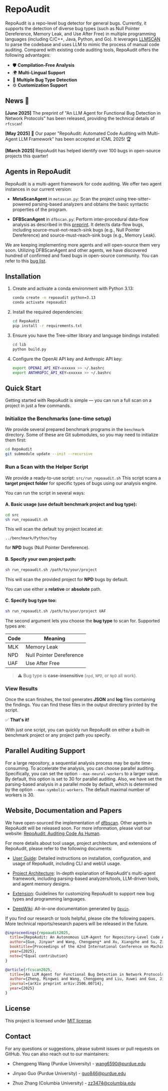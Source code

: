 # RepoAudit

RepoAudit is a repo-level bug detector for general bugs. Currently, it supports the detection of diverse bug types (such as Null Pointer Dereference, Memory Leak, and Use After Free) in multiple programming languages (including C/C++, Java, Python, and Go). It leverages [LLMSCAN](https://github.com/PurCL/LLMSCAN) to parse the codebase and uses LLM to mimic the process of manual code auditing. Compared with existing code auditing tools, RepoAudit offers the following advantages:

- 🛡️ **Compilation-Free Analysis**
- 🌍 **Multi-Lingual Support**
- 🐞 **Multiple Bug Type Detection**
- ⚙️ **Customization Support**

## News 📰

**[June 2025]** The preprint of "An LLM Agent for Functional Bug Detection in Network Protocols" has been released, providing the technical details of `rfcscan`!

**[May 2025]** 🎉 Our paper "RepoAudit: Automated Code Auditing with Multi-Agent LLM Framework" has been accepted at ICML 2025! 🏆

**[March 2025]** RepoAudit has helped identify over 100 bugs in open-source projects this quarter!

## Agents in RepoAudit

RepoAudit is a multi-agent framework for code auditing. We offer two agent instances in our current version:

- **MetaScanAgent** in `metascan.py`: Scan the project using tree-sitter–powered parsing-based analyzers and obtains the basic syntactic properties of the program.

- **DFBScanAgent** in `dfbscan.py`: Perform inter-procedural data-flow analysis as described in this [preprint](https://arxiv.org/abs/2501.18160). It detects data-flow bugs, including source-must-not-reach-sink bugs (e.g., Null Pointer Dereference) and source-must-reach-sink bugs (e.g., Memory Leak).

We are keeping implementing more agents and will open-source them very soon. Utilizing DFBScanAgent and other agents, we have discovered hundred of confirmed and fixed bugs in open-source community. You can refer to this [bug list](https://repoaudit-home.github.io/bugreports.html).

## Installation

1. Create and activate a conda environment with Python 3.13:

   ```sh
   conda create -n repoaudit python=3.13
   conda activate repoaudit
   ```

2. Install the required dependencies:

   ```sh
   cd RepoAudit
   pip install -r requirements.txt
   ```

3. Ensure you have the Tree-sitter library and language bindings installed:

   ```sh
   cd lib
   python build.py
   ```

4. Configure the OpenAI API key and Anthropic API key:

   ```sh
   export OPENAI_API_KEY=xxxxxx >> ~/.bashrc
   export ANTHROPIC_API_KEY=xxxxxx >> ~/.bashrc
   ```

## Quick Start

Getting started with RepoAudit is simple — you can run a full scan on a project in just a few commands.

### Initialize the Benchmarks (one-time setup)

We provide several prepared benchmark programs in the `benchmark` directory. Some of these are Git submodules, so you may need to initialize them first:

```sh
cd RepoAudit
git submodule update --init --recursive
```

### Run a Scan with the Helper Script

We provide a ready-to-use script:
`src/run_repoaudit.sh`
This script scans a **target project folder** for specific types of bugs using our analysis engine.

You can run the script in several ways:

#### A. **Basic usage** (use default benchmark project and bug type):

```sh
cd src
sh run_repoaudit.sh
```

This will scan the default toy project located at:

```
../benchmark/Python/toy
```

for **NPD** bugs (Null Pointer Dereference).

#### B. **Specify your own project path**:

```sh
sh run_repoaudit.sh /path/to/your/project
```

This will scan the provided project for **NPD** bugs by default.

You can use either a **relative** or **absolute** path.

#### C. **Specify bug type too**:

```sh
sh run_repoaudit.sh /path/to/your/project UAF
```

The second argument lets you choose the **bug type** to scan for. Supported types are:

| Code | Meaning                  |
| ---- | ------------------------ |
| MLK  | Memory Leak              |
| NPD  | Null Pointer Dereference |
| UAF  | Use After Free           |

> ⚠️ Bug type is **case-insensitive** (`npd`, `NPD`, or `NpD` all work).


### View Results

Once the scan finishes, the tool generates **JSON** and **log** files containing the findings.
You can find these files in the output directory printed by the script.

✅ **That's it!**

With just one script, you can quickly run RepoAudit on either a built-in benchmark project or any project path you specify.



## Parallel Auditing Support

For a large repository, a sequential analysis process may be quite time-consuming. To accelerate the analysis, you can choose parallel auditing. Specifically, you can set the option `--max-neural-workers` to a larger value. By default, this option is set to 30 for parallel auditing.
Also, we have set the parsing-based analysis in a parallel mode by default, which is determined by the option `--max-symbolic-workers`. The default maximal number of workers is 30.

## Website, Documentation and Papers

We have open-sourced the implementation of [dfbscan](https://github.com/PurCL/RepoAudit). Other agents in RepoAudit will be released soon. For more information, please visit our website: [RepoAudit: Auditing Code As Human](https://repoaudit-home.github.io/).

For more details about tool usage, project architecture, and extensions of RepoAudit, please refer to the following documents:

- [User Guide](https://github.com/PurCL/RepoAudit/wiki/01.-User-Guide): Detailed instructions on installation, configuration, and usage of RepoAudit, including CLI and webUI usage.

- [Project Architecture](https://github.com/PurCL/RepoAudit/wiki/02.-Project-Architecture): In-depth explanation of RepoAudit's multi-agent framework, including parsing-based analyzers/tools, LLM-driven tools, and agent memory designs.

- [Extension](https://github.com/PurCL/RepoAudit/wiki/03.-How-to-Extend): Guidelines for customizing RepoAudit to support new bug types and programming languages.

- [DeepWiki](https://deepwiki.com/PurCL/RepoAudit): All-in-one documentation generated by [`Devin`](https://devin.ai/).


If you find our research or tools helpful, please cite the following papers. More technical reports/research papers will be released in the future.

```bibtex
@inproceedings{repoaudit2025,
  title={RepoAudit: An Autonomous LLM-Agent for Repository-Level Code Auditing},
  author={Guo, Jinyao* and Wang, Chengpeng* and Xu, Xiangzhe and Su, Zian and Zhang, Xiangyu},
  booktitle={Proceedings of the 42nd International Conference on Machine Learning},
  year={2025},
  note={*Equal contribution}
}

@article{rfcscan2025,
  title={An LLM Agent for Functional Bug Detection in Network Protocols},
  author={Zheng, Mingwei and Wang, Chengpeng and Liu, Xuwei and Guo, Jinyao and Feng, Shiwei and Zhang, Xiangyu},
  journal={arXiv preprint arXiv:2506.00714},
  year={2025}
}
```

## License

This project is licensed under [MIT license](LICENSE).

## Contact

For any questions or suggestions, please submit issues or pull requests on GitHub. You can also reach out to our maintainers:

- Chengpeng Wang (Purdue University) - [wang6590@purdue.edu](mailto:wang6590@purdue.edu)

- Jinyao Guo (Purdue University) - [guo846@purdue.edu](mailto:guo846@purdue.edu) 

- Zhuo Zhang (Columbia University) - [zz3474@columbia.edu](mailto:zz3474@columbia.edu)
